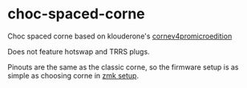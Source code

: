 # choc-spaced-corne
Choc spaced corne based on klouderone's [cornev4promicroedition](https://github.com/klouderone/cornev4promicroedition)

Does not feature hotswap and TRRS plugs.

Pinouts are the same as the classic corne, so the firmware setup is as simple as choosing corne in [zmk setup](https://zmk.dev/docs/user-setup).
